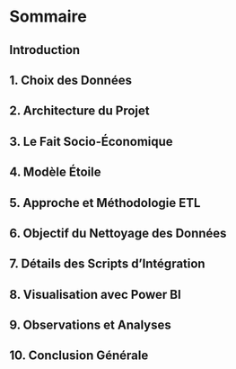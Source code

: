# **Sommaire**

## **Introduction**

## **1. Choix des Données**

## **2. Architecture du Projet**

## **3. Le Fait Socio-Économique**

## **4. Modèle Étoile**

## **5. Approche et Méthodologie ETL**

## **6. Objectif du Nettoyage des Données**

## **7. Détails des Scripts d’Intégration**

## **8. Visualisation avec Power BI**

## **9. Observations et Analyses**

## **10. Conclusion Générale**
